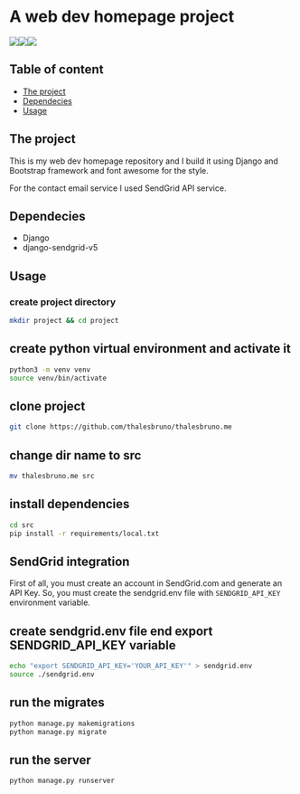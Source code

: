 # A web dev homepage project
<img src="https://img.shields.io/badge/django-2.2-green"><img src="https://img.shields.io/static/v1?label=licence&message=GPL&color=blue"><img src="https://img.shields.io/static/v1?label=build&message=passing&color=green">

<!-- begin toc -->
## Table of content
* [The project](#the-project)
* [Dependecies](#dependecies)
* [Usage](#usage)

<!-- end toc -->

## The project
This is my web dev homepage repository and I build it using Django and Bootstrap framework and font awesome for the style.   

For the contact email service I used SendGrid API service.  

## Dependecies
* Django
* django-sendgrid-v5

## Usage
### create project directory
```bash
mkdir project && cd project
```

## create python virtual environment and activate it
```bash
python3 -m venv venv
source venv/bin/activate
```

## clone project
```bash
git clone https://github.com/thalesbruno/thalesbruno.me
```

## change dir name to src
```bash
mv thalesbruno.me src
```

## install dependencies
```bash
cd src
pip install -r requirements/local.txt
```

## SendGrid integration
First of all, you must create an account in SendGrid.com and generate an API Key.
So, you must create the sendgrid.env file with `SENDGRID_API_KEY` environment variable.
## create sendgrid.env file end export SENDGRID_API_KEY variable
```bash
echo "export SENDGRID_API_KEY='YOUR_API_KEY'" > sendgrid.env
source ./sendgrid.env
```

## run the migrates
```bash
python manage.py makemigrations
python manage.py migrate
```

## run the server
```bash
python manage.py runserver
```